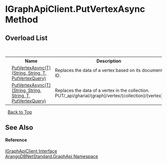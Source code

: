 # IGraphApiClient.PutVertexAsync Method 
 


## Overload List
&nbsp;<table><tr><th></th><th>Name</th><th>Description</th></tr><tr><td>![Public method](media/pubmethod.gif "Public method")</td><td><a href="c77b72db-4eff-3b06-9380-aebba7c20d09">PutVertexAsync(T)(String, String, T, PutVertexQuery)</a></td><td>
Replaces the data of a vertex based on its document ID.</td></tr><tr><td>![Public method](media/pubmethod.gif "Public method")</td><td><a href="18deaea9-11e1-dc30-db4f-aa0b2bed40bc">PutVertexAsync(T)(String, String, String, T, PutVertexQuery)</a></td><td>
Replaces the data of a vertex in the collection. PUT/_api/gharial/{graph}/vertex/{collection}/{vertex}</td></tr></table>&nbsp;
<a href="#igraphapiclient.putvertexasync-method">Back to Top</a>

## See Also


#### Reference
<a href="9cf68195-2611-f408-a78f-ab77864cc844">IGraphApiClient Interface</a><br /><a href="5db3e172-88fa-722f-6e7f-25b7310b3db3">ArangoDBNetStandard.GraphApi Namespace</a><br />